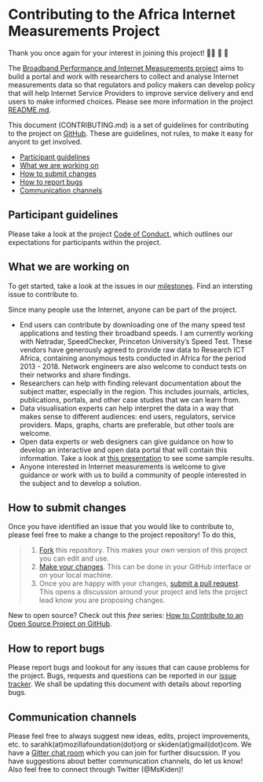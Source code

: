 # Contributing to the Africa Internet Measurements Project

Thank you once again for your interest in joining this project! 👏🏾 🎊 🎉

The [Broadband Performance and Internet Measurements project](https://github.com/MsKiden/africa-internet-measurements) aims to build a portal and work with researchers to collect and analyse Internet measurements data so that regulators and policy makers can develop policy that will help Internet Service Providers to improve service delivery and end users to make informed choices. Please see more information in the project [README.md](https://github.com/MsKiden/africa-internet-measurements/blob/master/README.md). 

This document (CONTRIBUTING.md) is a set of guidelines for contributing to the project on [GitHub](https://github.com/MsKiden/africa-internet-measurements). These are guidelines, not rules, to make it easy for anyont to get involved.

* [Participant guidelines](#participant-guidelines)
* [What we are working on](#what-we-are-working-on)
* [How to submit changes](#how-to-submit-changes)
* [How to report bugs](#how-to-report-bugs)
* [Communication channels](#communication-channels)

## Participant guidelines
Please take a look at the project [Code of Conduct](https://github.com/MsKiden/africa-internet-measurements/blob/master/CODE_OF_CONDUCT.md), which outlines our expectations for participants within the project. 

## What we are working on
To get started, take a look at the issues in our [milestones](https://github.com/MsKiden/africa-internet-measurements/projects/1). Find an intersting issue to contribute to. 

Since many people use the Internet, anyone can be part of the project. 
+ End users can contribute by downloading one of the many speed test applications and testing their broadband speeds. I am currently working with Netradar, SpeedChecker, Princeton University’s Speed Test. These vendors have generously agreed to provide raw data to Research ICT Africa, containing anonymous tests conducted in Africa for the period 2013 - 2018. Network engineers are also welcome to conduct tests on their networks and share findings. 
+	Researchers can help with finding relevant documentation about the subject matter, especially in the region. This includes journals, articles, publications, portals, and other case studies that we can learn from.
+ Data visualisation experts can help interpret the data in a way that makes sense to different audiences: end users, regulators, service providers. Maps, graphs, charts are preferable, but other tools are welcome. 
+ Open data experts or web designers can give guidance on how to develop an interactive and open data portal that will contain this information. Take a look at [this presentation](https://researchictafrica.net/wp/wp-content/uploads/2018/05/AIS18_performance-panel-vFinal-Draft.pdf) to see some sample results. 
+ Anyone interested in Internet measurements is welcome to give guidance or work with us to build a community of people interested in the subject and to develop a solution. 


## How to submit changes
Once you have identified an issue that you would like to contribute to, please feel free to make a change to the project repository! To do this, 

> 1. [Fork](https://help.github.com/articles/fork-a-repo/) this repository. This makes your own version of this project you can edit and use.
> 2. [Make your changes](https://guides.github.com/activities/forking/#making-changes). This can be done in your GitHub interface or on your local machine.
> 3. Once you are happy with your changes, [submit a pull request](https://help.github.com/articles/searching-issues-and-pull-requests/). This opens a discussion around your project and lets the project lead know you are proposing changes. 

New to open source? Check out this *free* series: [How to Contribute to an Open Source Project on GitHub](https://egghead.io/courses/how-to-contribute-to-an-open-source-project-on-github). 

## How to report bugs
Please report bugs and lookout for any issues that can cause problems for the project. Bugs, requests and questions can be reported in our [issue tracker](https://github.com/MsKiden/africa-internet-measurements/projects/1). We shall be updating this document with details about reporting bugs. 

## Communication channels
Please feel free to always suggest new ideas, edits, project improvements, etc. to sarahk(at)mozillafoundation(dot)org or skiden(at)gmail(dot)com. We have a [Gitter chat room](https://gitter.im/Africa-Internet-measurements/Lobby?utm_source=share-link&utm_medium=link&utm_campaign=share-link) which you can join for further disucssion. If you have suggestions about better communication channels, do let us know! Also feel free to connect through Twitter (@MsKiden)!
